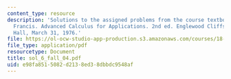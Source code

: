 ```yaml
---
content_type: resource
description: 'Solutions to the assigned problems from the course textbook: Hildebrand,
  Francis. Advanced Calculus for Applications. 2nd ed. Englewood Cliffs: Prentice
  Hall, March 31, 1976.'
file: https://ol-ocw-studio-app-production.s3.amazonaws.com/courses/18-075-advanced-calculus-for-engineers-fall-2004/e98fa8515082d2138ed38dbbdc9548af_sol_6_fall_04.pdf
file_type: application/pdf
resourcetype: Document
title: sol_6_fall_04.pdf
uid: e98fa851-5082-d213-8ed3-8dbbdc9548af
---
```

